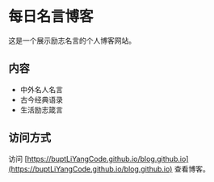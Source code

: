 # 每日名言博客

这是一个展示励志名言的个人博客网站。

## 内容

- 中外名人名言
- 古今经典语录
- 生活励志箴言

## 访问方式

访问 [https://buptLiYangCode.github.io/blog.github.io](https://buptLiYangCode.github.io/blog.github.io) 查看博客。
